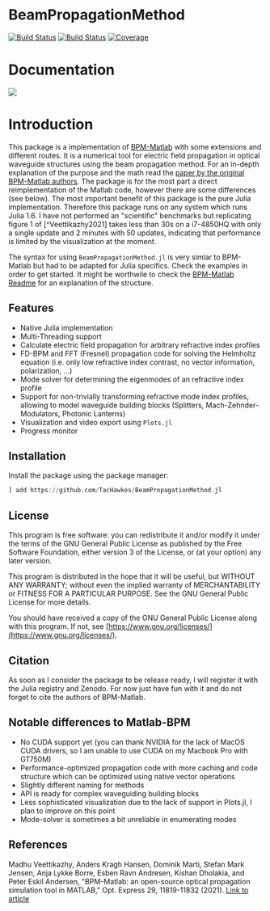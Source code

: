 # BeamPropagationMethod

[![Build Status](https://github.com/TacHawkes/BeamPropagationMethod.jl/workflows/CI/badge.svg)](https://github.com/TacHawkes/BeamPropagationMethod.jl/actions)
[![Build Status](https://ci.appveyor.com/api/projects/status/github/TacHawkes/BeamPropagationMethod.jl?svg=true)](https://ci.appveyor.com/project/TacHawkes/BeamPropagationMethod-jl)
[![Coverage](https://codecov.io/gh/TacHawkes/BeamPropagationMethod.jl/branch/master/graph/badge.svg)](https://codecov.io/gh/TacHawkes/BeamPropagationMethod.jl)

# Documentation

[![](https://img.shields.io/badge/docs-dev-blue.svg)](https://tachawkes.github.io/BeamPropagationMethod.jl/dev)


# Introduction

This package is a implementation of [BPM-Matlab](https://gitlab.gbar.dtu.dk/biophotonics/BPM-Matlab) with some extensions and different routes.
It is a numerical tool for electric field propagation in optical waveguide structures using the beam propagation method. For an in-depth explanation
of the purpose and the math read the [paper by the original BPM-Matlab authors](https://doi.org/10.1364/OE.420493).
The package is for the most part a direct reimplementation of the Matlab code, however there are some differences (see below). The most important benefit of this package is the pure Julia implementation. Therefore this package runs on any system which runs Julia 1.6. I have not performed an "scientific" benchmarks but replicating figure 1 of [^Veettikazhy2021] takes less than 30s on a i7-4850HQ with only a single update and 2 minutes with 50 updates, indicating that performance is limited by the visualization at the moment.

The syntax for using `BeamPropagationMethod.jl` is very simlar to BPM-Matlab but had to be adapted for Julia specifics. Check the examples in order to get started. It might be worthwile to check the [BPM-Matlab Readme](https://gitlab.gbar.dtu.dk/biophotonics/BPM-Matlab/blob/Release/README.md) for an explanation of the structure.

## Features

* Native Julia implementation
* Multi-Threading support
* Calculate electric field propagation for arbitrary refractive index profiles
* FD-BPM and FFT (Fresnel) propagation code for solving the Helmholtz equation (i.e. only low refractive index contrast, no vector information, polarization, ...)
* Mode solver for determining the eigenmodes of an refractive index profile
* Support for non-trivially transforming refractive mode index profiles, allowing to model waveguide building blocks (Splitters, Mach-Zehnder-Modulators, Photonic Lanterns)
* Visualization and video export using `Plots.jl`
* Progress monitor


## Installation

Install the package using the package manager:

```julia
] add https://github.com/TacHawkes/BeamPropagationMethod.jl
```

## License

This program is free software: you can redistribute it and/or modify it under the terms of the GNU General Public License as published by the Free Software Foundation, either version 3 of the License, or (at your option) any later version.

This program is distributed in the hope that it will be useful, but WITHOUT ANY WARRANTY; without even the implied warranty of MERCHANTABILITY or FITNESS FOR A PARTICULAR PURPOSE. See the GNU General Public License for more details.

You should have received a copy of the GNU General Public License along with this program. If not, see [https://www.gnu.org/licenses/](https://www.gnu.org/licenses/).

## Citation

As soon as I consider the package to be release ready, I will register it with the Julia registry and Zenodo. For now just have fun with it and do not forget to cite the authors of BPM-Matlab.

## Notable differences to Matlab-BPM

* No CUDA support yet (you can thank NVIDIA for the lack of MacOS CUDA drivers, so I am unable to use CUDA on my Macbook Pro with GT750M)
* Performance-optimized propagation code with more caching and code structure which can be optimized using native vector operations
* Slightly different naming for methods
* API is ready for complex waveguiding building blocks
* Less sophisticated visualization due to the lack of support in Plots.jl, I plan to improve on this point
* Mode-solver is sometimes a bit unreliable in enumerating modes

## References

Madhu Veettikazhy, Anders Kragh Hansen, Dominik Marti, Stefan Mark Jensen, Anja Lykke Borre, Esben Ravn Andresen, Kishan Dholakia, and Peter Eskil Andersen, "BPM-Matlab: an open-source optical propagation simulation tool in MATLAB," Opt. Express 29, 11819-11832 (2021). [Link to article](https://doi.org/10.1364/OE.420493)